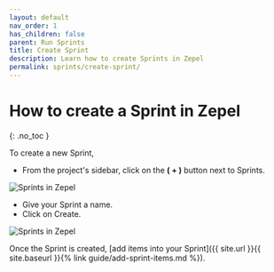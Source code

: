 ```yaml
---
layout: default
nav_order: 1
has_children: false
parent: Run Sprints
title: Create Sprint
description: Learn how to create Sprints in Zepel
permalink: sprints/create-sprint/
---
```

# How to create a Sprint in Zepel
{: .no_toc }

To create a new Sprint,

- From the project's sidebar, click on the __( + )__ button next to Sprints.

![Sprints in Zepel](/guide/assets/uploads/zepel-sprints-create.png "Sprints in Zepel")

- Give your Sprint a name.
- Click on Create.

![Sprints in Zepel](/guide/assets/uploads/zepel-sprints-create-popup.png "Sprints in Zepel")

Once the Sprint is created, [add items into your Sprint]({{ site.url }}{{ site.baseurl }}{% link guide/add-sprint-items.md %}).